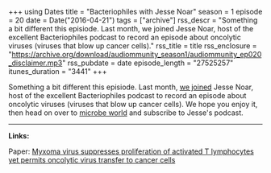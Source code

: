 +++
using Dates
title = "Bacteriophiles with Jesse Noar"
season = 1
episode = 20
date = Date("2016-04-21")
tags = ["archive"]
rss_descr = "Something a bit different this episiode. Last month, we joined Jesse Noar, host of the excellent Bacteriophiles podcast to record an episode about oncolytic viruses (viruses that blow up cancer cells)."
rss_title = title
rss_enclosure = "https://archive.org/download/audiommunity_season1/audiommunity_ep020_disclaimer.mp3"
rss_pubdate = date
episode_length = "27525257"
itunes_duration = "3441"
+++



Something a bit different this episiode. Last month, [we joined](http://www.microbeworld.org/podcasts/bacteriofiles/archives/2085-bacteriofiles-244-rabbit-viruses-exploding-cancer) Jesse Noar, host of the excellent Bacteriophiles podcast to record an episode about oncolytic viruses (viruses that blow up cancer cells). We hope you enjoy it, then head on over to [microbe world](http://www.microbeworld.org/podcasts/bacteriofiles/) and subscribe to Jesse's podcast.

---

**Links:**

Paper: [Myxoma virus suppresses proliferation of activated T lymphocytes yet permits oncolytic virus transfer to cancer cells](http://www.bloodjournal.org/content/125/24/3778)
